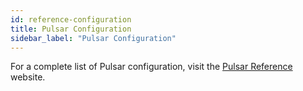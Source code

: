 ```yaml
---
id: reference-configuration
title: Pulsar Configuration
sidebar_label: "Pulsar Configuration"
---
```


For a complete list of Pulsar configuration, visit the [Pulsar Reference](pathname:///reference/#/@pulsar:version_origin@/) website.
